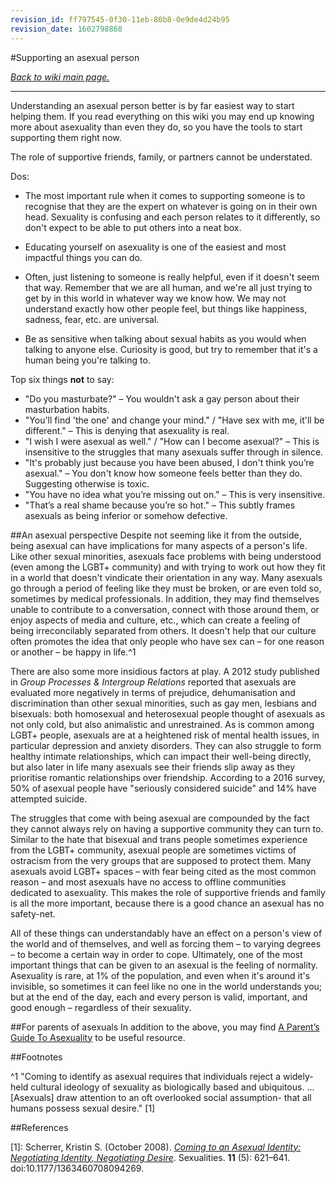 ```yaml
---
revision_id: ff797545-0f30-11eb-80b8-0e9de4d24b95
revision_date: 1602798868
---
```


#Supporting an asexual person

[*Back to wiki main page.*](https://www.reddit.com/r/asexuality/wiki/index)

----------
Understanding an asexual person better is by far easiest way to start helping them. If you read everything on this wiki you may end up knowing more about asexuality than even they do, so you have the tools to start supporting them right now.

The role of supportive friends, family, or partners cannot be understated.

Dos:

* The most important rule when it comes to supporting someone is to recognise that they are the expert on whatever is going on in their own head. Sexuality is confusing and each person relates to it differently, so don't expect to be able to put others into a neat box.

* Educating yourself on asexuality is one of the easiest and most impactful things you can do.

* Often, just listening to someone is really helpful, even if it doesn't seem that way. Remember that we are all human, and we're all just trying to get by in this world in whatever way we know how. We may not understand exactly how other people feel, but things like happiness, sadness, fear, etc. are universal.

* Be as sensitive when talking about sexual habits as you would when talking to anyone else. Curiosity is good, but try to remember that it's a human being you're talking to.

Top six things **not** to say:

* "Do you masturbate?" – You wouldn't ask a gay person about their masturbation habits.
* "You'll find 'the one' and change your mind." / "Have sex with me, it'll be different." – This is denying that asexuality is real.
* "I wish I were asexual as well." / "How can I become asexual?" – This is insensitive to the struggles that many asexuals suffer through in silence.
* "It's probably just because you have been abused, I don't think you’re asexual." – You don't know how someone feels better than they do. Suggesting otherwise is toxic.
* "You have no idea what you’re missing out on." – This is very insensitive.
* "That’s a real shame because you’re so hot." – This subtly frames asexuals as being inferior or somehow defective.

##An asexual perspective
Despite not seeming like it from the outside, being asexual can have implications for many aspects of a person's life. Like other sexual minorities, asexuals face problems with being understood (even among the LGBT+ community) and with trying to work out how they fit in a world that doesn't vindicate their orientation in any way. Many asexuals go through a period of feeling like they must be broken, or are even told so, sometimes by medical professionals. In addition, they may find themselves unable to contribute to a conversation, connect with those around them, or enjoy aspects of media and culture, etc., which can create a feeling of being irreconcilably separated from others. It doesn't help that our culture often promotes the idea that only people who have sex can – for one reason or another – be happy in life.^1

There are also some more insidious factors at play. A 2012 study published in *Group Processes &amp; Intergroup Relations* reported that asexuals are evaluated more negatively in terms of prejudice, dehumanisation and discrimination than other sexual minorities, such as gay men, lesbians and bisexuals: both homosexual and heterosexual people thought of asexuals as not only cold, but also animalistic and unrestrained. As is common among LGBT+ people, asexuals are at a heightened risk of mental health issues, in particular depression and anxiety disorders. They can also struggle to form healthy intimate relationships, which can impact their well-being directly, but also later in life many asexuals see their friends slip away as they prioritise romantic relationships over friendship. According to a 2016 survey, 50% of asexual people have "seriously considered suicide" and 14% have attempted suicide.

The struggles that come with being asexual are compounded by the fact they cannot always rely on having a supportive community they can turn to. Similar to the hate that bisexual and trans people sometimes experience from the LGBT+ community, asexual people are sometimes victims of ostracism from the very groups that are supposed to protect them. Many asexuals avoid LGBT+ spaces – with fear being cited as the most common reason – and most asexuals have no access to offline communities dedicated to asexuality. This makes the role of supportive friends and family is all the more important, because there is a good chance an asexual has no safety-net.

All of these things can understandably have an effect on a person's view of the world and of themselves, and well as forcing them – to varying degrees – to become a certain way in order to cope. Ultimately, one of the most important things that can be given to an asexual is the feeling of normality. Asexuality is rare, at 1% of the population, and even when it's around it's invisible, so sometimes it can feel like no one in the world understands you; but at the end of the day, each and every person is valid, important, and good enough – regardless of their sexuality.

##For parents of asexuals
In addition to the above, you may find [A Parent’s Guide To Asexuality](https://www.asexualityarchive.com/a-parents-guide-to-asexuality/) to be useful resource.

##Footnotes

^1 "Coming to identify as asexual requires that individuals reject a widely-held cultural ideology of sexuality as biologically based and ubiquitous. ... [Asexuals] draw attention to an oft overlooked social assumption- that all humans possess sexual desire." [1]

##References

[1]: Scherrer, Kristin S. (October 2008). [*Coming to an Asexual Identity: Negotiating Identity, Negotiating Desire*](https://www.ncbi.nlm.nih.gov/pmc/articles/PMC2893352/). Sexualities. **11** (5): 621–641. doi:10.1177/1363460708094269.